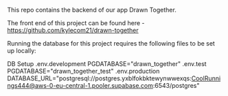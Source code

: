 This repo contains the backend of our app Drawn Together.

The front end of this project can be found here - https://github.com/kylecom21/drawn-together

Running the database for this project requires the following files to be set up locally:

DB Setup
.env.development PGDATABASE="drawn_together"
.env.test PGDATABASE="drawn_together_test"
.env.production DATABASE_URL="postgresql://postgres.yxblfokbktewynwwexqs:CoolRunnings444@aws-0-eu-central-1.pooler.supabase.com:6543/postgres"
